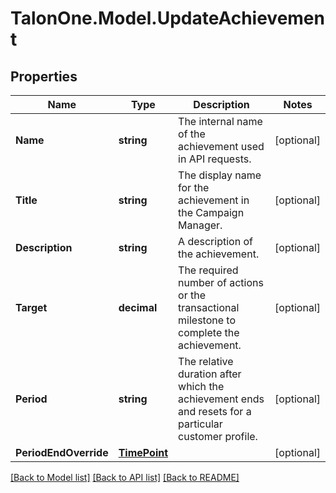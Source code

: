 # TalonOne.Model.UpdateAchievement
## Properties

Name | Type | Description | Notes
------------ | ------------- | ------------- | -------------
**Name** | **string** | The internal name of the achievement used in API requests.  | [optional] 
**Title** | **string** | The display name for the achievement in the Campaign Manager. | [optional] 
**Description** | **string** | A description of the achievement. | [optional] 
**Target** | **decimal** | The required number of actions or the transactional milestone to complete the achievement. | [optional] 
**Period** | **string** | The relative duration after which the achievement ends and resets for a particular customer profile.  | [optional] 
**PeriodEndOverride** | [**TimePoint**](TimePoint.md) |  | [optional] 

[[Back to Model list]](../README.md#documentation-for-models) [[Back to API list]](../README.md#documentation-for-api-endpoints) [[Back to README]](../README.md)

